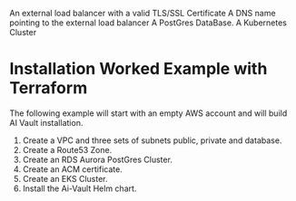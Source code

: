 

An external load balancer with a valid TLS/SSL Certificate
A DNS name pointing to the external load balancer
A PostGres DataBase.
A Kubernetes Cluster

# Installation Worked Example with Terraform

The following example will start with an empty AWS account and will build AI Vault installation.

1. Create a VPC and three sets of subnets public, private and database.
2. Create a Route53 Zone.
3. Create an RDS Aurora PostGres Cluster.
4. Create an ACM certificate.
5. Create an EKS Cluster.
6. Install the Ai-Vault Helm chart.
